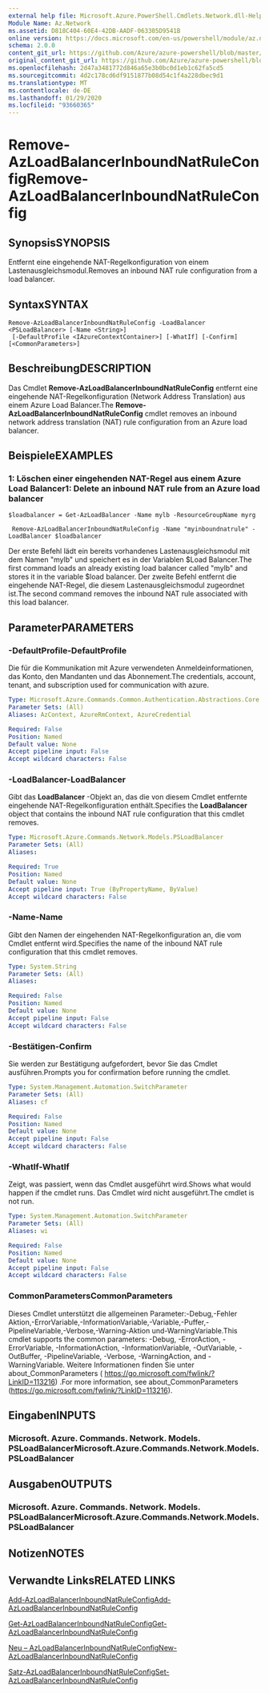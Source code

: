 ```yaml
---
external help file: Microsoft.Azure.PowerShell.Cmdlets.Network.dll-Help.xml
Module Name: Az.Network
ms.assetid: D818C404-60E4-42DB-AADF-063305D9541B
online version: https://docs.microsoft.com/en-us/powershell/module/az.network/remove-azloadbalancerinboundnatruleconfig
schema: 2.0.0
content_git_url: https://github.com/Azure/azure-powershell/blob/master/src/Network/Network/help/Remove-AzLoadBalancerInboundNatRuleConfig.md
original_content_git_url: https://github.com/Azure/azure-powershell/blob/master/src/Network/Network/help/Remove-AzLoadBalancerInboundNatRuleConfig.md
ms.openlocfilehash: 2d47a3481772d846a65e3b0bc0d1eb1c62fa5cd5
ms.sourcegitcommit: 4d2c178cd6df9151877b08d54c1f4a228dbec9d1
ms.translationtype: MT
ms.contentlocale: de-DE
ms.lasthandoff: 01/29/2020
ms.locfileid: "93660365"
---
```

# <span data-ttu-id="2133b-101">Remove-AzLoadBalancerInboundNatRuleConfig</span><span class="sxs-lookup"><span data-stu-id="2133b-101">Remove-AzLoadBalancerInboundNatRuleConfig</span></span>

## <span data-ttu-id="2133b-102">Synopsis</span><span class="sxs-lookup"><span data-stu-id="2133b-102">SYNOPSIS</span></span>
<span data-ttu-id="2133b-103">Entfernt eine eingehende NAT-Regelkonfiguration von einem Lastenausgleichsmodul.</span><span class="sxs-lookup"><span data-stu-id="2133b-103">Removes an inbound NAT rule configuration from a load balancer.</span></span>

## <span data-ttu-id="2133b-104">Syntax</span><span class="sxs-lookup"><span data-stu-id="2133b-104">SYNTAX</span></span>

```
Remove-AzLoadBalancerInboundNatRuleConfig -LoadBalancer <PSLoadBalancer> [-Name <String>]
 [-DefaultProfile <IAzureContextContainer>] [-WhatIf] [-Confirm] [<CommonParameters>]
```

## <span data-ttu-id="2133b-105">Beschreibung</span><span class="sxs-lookup"><span data-stu-id="2133b-105">DESCRIPTION</span></span>
<span data-ttu-id="2133b-106">Das Cmdlet **Remove-AzLoadBalancerInboundNatRuleConfig** entfernt eine eingehende NAT-Regelkonfiguration (Network Address Translation) aus einem Azure Load Balancer.</span><span class="sxs-lookup"><span data-stu-id="2133b-106">The **Remove-AzLoadBalancerInboundNatRuleConfig** cmdlet removes an inbound network address translation (NAT) rule configuration from an Azure load balancer.</span></span>

## <span data-ttu-id="2133b-107">Beispiele</span><span class="sxs-lookup"><span data-stu-id="2133b-107">EXAMPLES</span></span>

### <span data-ttu-id="2133b-108">1: Löschen einer eingehenden NAT-Regel aus einem Azure Load Balancer</span><span class="sxs-lookup"><span data-stu-id="2133b-108">1: Delete an inbound NAT rule from an Azure load balancer</span></span>
```
$loadbalancer = Get-AzLoadBalancer -Name mylb -ResourceGroupName myrg

 Remove-AzLoadBalancerInboundNatRuleConfig -Name "myinboundnatrule" -LoadBalancer $loadbalancer
```

<span data-ttu-id="2133b-109">Der erste Befehl lädt ein bereits vorhandenes Lastenausgleichsmodul mit dem Namen "mylb" und speichert es in der Variablen $Load Balancer.</span><span class="sxs-lookup"><span data-stu-id="2133b-109">The first command loads an already existing load balancer called "mylb" and stores it in the variable $load balancer.</span></span> <span data-ttu-id="2133b-110">Der zweite Befehl entfernt die eingehende NAT-Regel, die diesem Lastenausgleichsmodul zugeordnet ist.</span><span class="sxs-lookup"><span data-stu-id="2133b-110">The second command removes the inbound NAT rule associated with this load balancer.</span></span>

## <span data-ttu-id="2133b-111">Parameter</span><span class="sxs-lookup"><span data-stu-id="2133b-111">PARAMETERS</span></span>

### <span data-ttu-id="2133b-112">-DefaultProfile</span><span class="sxs-lookup"><span data-stu-id="2133b-112">-DefaultProfile</span></span>
<span data-ttu-id="2133b-113">Die für die Kommunikation mit Azure verwendeten Anmeldeinformationen, das Konto, den Mandanten und das Abonnement.</span><span class="sxs-lookup"><span data-stu-id="2133b-113">The credentials, account, tenant, and subscription used for communication with azure.</span></span>

```yaml
Type: Microsoft.Azure.Commands.Common.Authentication.Abstractions.Core.IAzureContextContainer
Parameter Sets: (All)
Aliases: AzContext, AzureRmContext, AzureCredential

Required: False
Position: Named
Default value: None
Accept pipeline input: False
Accept wildcard characters: False
```

### <span data-ttu-id="2133b-114">-LoadBalancer</span><span class="sxs-lookup"><span data-stu-id="2133b-114">-LoadBalancer</span></span>
<span data-ttu-id="2133b-115">Gibt das **LoadBalancer** -Objekt an, das die von diesem Cmdlet entfernte eingehende NAT-Regelkonfiguration enthält.</span><span class="sxs-lookup"><span data-stu-id="2133b-115">Specifies the **LoadBalancer** object that contains the inbound NAT rule configuration that this cmdlet removes.</span></span>

```yaml
Type: Microsoft.Azure.Commands.Network.Models.PSLoadBalancer
Parameter Sets: (All)
Aliases:

Required: True
Position: Named
Default value: None
Accept pipeline input: True (ByPropertyName, ByValue)
Accept wildcard characters: False
```

### <span data-ttu-id="2133b-116">-Name</span><span class="sxs-lookup"><span data-stu-id="2133b-116">-Name</span></span>
<span data-ttu-id="2133b-117">Gibt den Namen der eingehenden NAT-Regelkonfiguration an, die vom Cmdlet entfernt wird.</span><span class="sxs-lookup"><span data-stu-id="2133b-117">Specifies the name of the inbound NAT rule configuration that this cmdlet removes.</span></span>

```yaml
Type: System.String
Parameter Sets: (All)
Aliases:

Required: False
Position: Named
Default value: None
Accept pipeline input: False
Accept wildcard characters: False
```

### <span data-ttu-id="2133b-118">-Bestätigen</span><span class="sxs-lookup"><span data-stu-id="2133b-118">-Confirm</span></span>
<span data-ttu-id="2133b-119">Sie werden zur Bestätigung aufgefordert, bevor Sie das Cmdlet ausführen.</span><span class="sxs-lookup"><span data-stu-id="2133b-119">Prompts you for confirmation before running the cmdlet.</span></span>

```yaml
Type: System.Management.Automation.SwitchParameter
Parameter Sets: (All)
Aliases: cf

Required: False
Position: Named
Default value: None
Accept pipeline input: False
Accept wildcard characters: False
```

### <span data-ttu-id="2133b-120">-WhatIf</span><span class="sxs-lookup"><span data-stu-id="2133b-120">-WhatIf</span></span>
<span data-ttu-id="2133b-121">Zeigt, was passiert, wenn das Cmdlet ausgeführt wird.</span><span class="sxs-lookup"><span data-stu-id="2133b-121">Shows what would happen if the cmdlet runs.</span></span> <span data-ttu-id="2133b-122">Das Cmdlet wird nicht ausgeführt.</span><span class="sxs-lookup"><span data-stu-id="2133b-122">The cmdlet is not run.</span></span>

```yaml
Type: System.Management.Automation.SwitchParameter
Parameter Sets: (All)
Aliases: wi

Required: False
Position: Named
Default value: None
Accept pipeline input: False
Accept wildcard characters: False
```

### <span data-ttu-id="2133b-123">CommonParameters</span><span class="sxs-lookup"><span data-stu-id="2133b-123">CommonParameters</span></span>
<span data-ttu-id="2133b-124">Dieses Cmdlet unterstützt die allgemeinen Parameter:-Debug,-Fehler Aktion,-ErrorVariable,-InformationVariable,-Variable,-Puffer,-PipelineVariable,-Verbose,-Warning-Aktion und-WarningVariable.</span><span class="sxs-lookup"><span data-stu-id="2133b-124">This cmdlet supports the common parameters: -Debug, -ErrorAction, -ErrorVariable, -InformationAction, -InformationVariable, -OutVariable, -OutBuffer, -PipelineVariable, -Verbose, -WarningAction, and -WarningVariable.</span></span> <span data-ttu-id="2133b-125">Weitere Informationen finden Sie unter about_CommonParameters ( https://go.microsoft.com/fwlink/?LinkID=113216) .</span><span class="sxs-lookup"><span data-stu-id="2133b-125">For more information, see about_CommonParameters (https://go.microsoft.com/fwlink/?LinkID=113216).</span></span>

## <span data-ttu-id="2133b-126">Eingaben</span><span class="sxs-lookup"><span data-stu-id="2133b-126">INPUTS</span></span>

### <span data-ttu-id="2133b-127">Microsoft. Azure. Commands. Network. Models. PSLoadBalancer</span><span class="sxs-lookup"><span data-stu-id="2133b-127">Microsoft.Azure.Commands.Network.Models.PSLoadBalancer</span></span>

## <span data-ttu-id="2133b-128">Ausgaben</span><span class="sxs-lookup"><span data-stu-id="2133b-128">OUTPUTS</span></span>

### <span data-ttu-id="2133b-129">Microsoft. Azure. Commands. Network. Models. PSLoadBalancer</span><span class="sxs-lookup"><span data-stu-id="2133b-129">Microsoft.Azure.Commands.Network.Models.PSLoadBalancer</span></span>

## <span data-ttu-id="2133b-130">Notizen</span><span class="sxs-lookup"><span data-stu-id="2133b-130">NOTES</span></span>

## <span data-ttu-id="2133b-131">Verwandte Links</span><span class="sxs-lookup"><span data-stu-id="2133b-131">RELATED LINKS</span></span>

[<span data-ttu-id="2133b-132">Add-AzLoadBalancerInboundNatRuleConfig</span><span class="sxs-lookup"><span data-stu-id="2133b-132">Add-AzLoadBalancerInboundNatRuleConfig</span></span>](./Add-AzLoadBalancerInboundNatRuleConfig.md)

[<span data-ttu-id="2133b-133">Get-AzLoadBalancerInboundNatRuleConfig</span><span class="sxs-lookup"><span data-stu-id="2133b-133">Get-AzLoadBalancerInboundNatRuleConfig</span></span>](./Get-AzLoadBalancerInboundNatRuleConfig.md)

[<span data-ttu-id="2133b-134">Neu – AzLoadBalancerInboundNatRuleConfig</span><span class="sxs-lookup"><span data-stu-id="2133b-134">New-AzLoadBalancerInboundNatRuleConfig</span></span>](./New-AzLoadBalancerInboundNatRuleConfig.md)

[<span data-ttu-id="2133b-135">Satz-AzLoadBalancerInboundNatRuleConfig</span><span class="sxs-lookup"><span data-stu-id="2133b-135">Set-AzLoadBalancerInboundNatRuleConfig</span></span>](./Set-AzLoadBalancerInboundNatRuleConfig.md)


